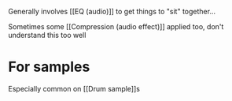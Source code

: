 Generally involves [[EQ (audio)]] to get things to "sit" together...

Sometimes some [[Compression (audio effect)]] applied too, don't understand this too well

# For samples
Especially common on [[Drum sample]]s